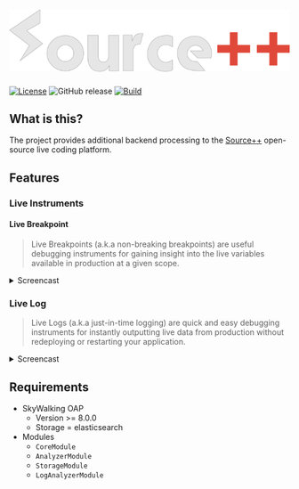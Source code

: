 # ![](.github/media/sourcepp_logo.svg)

[![License](https://img.shields.io/github/license/sourceplusplus/processor-instrument)](LICENSE)
![GitHub release](https://img.shields.io/github/v/release/sourceplusplus/processor-instrument?include_prereleases)
[![Build](https://github.com/sourceplusplus/processor-instrument/actions/workflows/build.yml/badge.svg)](https://github.com/sourceplusplus/processor-instrument/actions/workflows/build.yml)

## What is this?

The project provides additional backend processing to the [Source++](https://github.com/sourceplusplus/live-platform) open-source live coding platform.

## Features

### Live Instruments

#### Live Breakpoint

> Live Breakpoints (a.k.a non-breaking breakpoints) are useful debugging instruments for gaining insight into the live variables available in production at a given scope.

<details>
  <summary>Screencast</summary>

  ![live-breakpoint](https://user-images.githubusercontent.com/3278877/136304451-2c98ad30-032b-4ce0-9f37-f98cd750adb3.gif)
</details>

### Live Log

> Live Logs (a.k.a just-in-time logging) are quick and easy debugging instruments for instantly outputting live data from production without redeploying or restarting your application.

<details>
  <summary>Screencast</summary>

  ![live-log](https://user-images.githubusercontent.com/3278877/136304738-d46c2796-4dd3-45a3-81bb-5692547c1c71.gif)  
</details>

## Requirements

- SkyWalking OAP
  - Version >= 8.0.0
  - Storage = elasticsearch
- Modules
  - `CoreModule`
  - `AnalyzerModule`
  - `StorageModule`
  - `LogAnalyzerModule`
